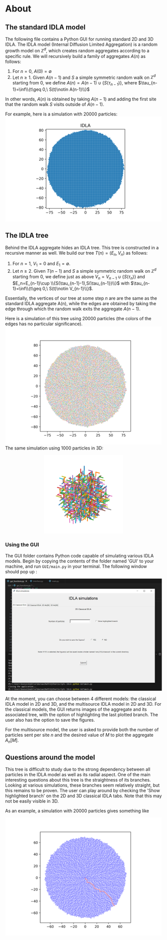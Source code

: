 # About
## The standard IDLA model
The following file contains a Python GUI for running standard 2D and 3D IDLA. The IDLA model (Internal Diffusion Limited Aggregation) is a random growth model on $\mathbb{Z}^d$, which creates 
random aggregates according to a specific rule.
We will recursively build a family of aggregates $A(n)$ as follows:
1. For $n=0,\ A(0)=\emptyset$
2. Let $n\geq 1$. Given $A(n-1)$ and $S$ a simple symmetric random walk on $\mathbb{Z}^d$ starting from $0$, we define
			$A(n)=A(n-1)\cup \{S(\tau_{n-1})\}$, where $\tau_{n-1}=\inf\\{t\geq 0,\ S(t)\notin A(n-1)\\}$

In other words, $A(n)$ is obtained by taking $A(n-1)$ and adding the first site that the random walk $S$ visits outside of $A(n-1)$.

For example, here is a simulation with 20000 particles:
![My Image](data/github_readme/IDLA_20000.png)

## The IDLA tree

Behind the IDLA aggregate hides an IDLA tree. This tree is constructed in a recursive manner as well. We build our tree $T(n)=(E_n, V_n)$ as follows:
1. For $n=1,\ V_1=0$ and $E_1=\emptyset$.
2. Let $n\geq 2$. Given $T(n-1)$ and $S$ a simple symmetric random walk on $\mathbb{Z}^d$ starting from $0$, we define just as above $V_n=V_{n-1}\cup \{S(\tau_n)\}$ and
$E_n=E_{n-1}\cup \\{S(\tau_{n-1}-1),S(\tau_{n-1})\\}$ with $\tau_{n-1}=\inf\\{t\geq 0,\ S(t)\notin V_{n-1}\\}$.

Essentially, the vertices of our tree at some step $n$ are are the same as the standard IDLA aggregate A(n), while the edges are obtained by taking the edge through which the random walk exits the aggregate $A(n-1)$.

Here is a simulation of this tree using 20000 particles (the colors of the edges has no particular significance).
![My Image](data/github_readme/IDLA_tree_20000.png)
The same simulation using 1000 particles in 3D:
<p align="center">
	<img src=data/github_readme/IDLA_tree_3D_1.png width=50% height=50%>
</p>

### Using the GUI
The GUI folder contains Python code capable of simulating various IDLA models. Begin by copying the contents of the folder named 'GUI' to your machine, and run ```GUI/main.py``` in your terminal.
The following window should pop up :

![My Image](data/github_readme/gui_capture.PNG)

At the moment, you can choose between 4 different models: the classical IDLA model in 2D and 3D, and the multisource IDLA model in 2D and 3D.
For the classical models, the GUI returns images of the aggregate and its associated tree, with the option of highlighting the last plotted branch. 
The user also has the option to save the figures.

For the multisource model, the user is asked to provide both the number of particles sent per site $n$ and the desired value of $M$ to plot the aggregate $A_n[M]$.


<!-- In order to simulate the IDLA tree in dimension 2, run the code and enter the following into the console. Remember to specify how many particles you wish to send as the main argument of `idla()`.

```python
A=idla(%number of particles to send%)[1] #store edges into variable A
for i in range(len(A)):
    xline=[A[i][0][0],A[i][1][0]] 
    yline=[A[i][0][1],A[i][1][1]]
    plt.plot(xline,yline,linewidth=2) #play with linewidth to get prettier graphics
    plt.axis('square')
plt.show()
```

Similarly for dimension 3:

```python
A=idla3(%number of particles to send%)[1] #store edges into variable A
ax=plt.axes(projection="3d")
ax.set_box_aspect([1,1,1])
for i in range(len(A)):
    xline=[A[i][0][0],A[i][1][0]]
    yline=[A[i][0][1],A[i][1][1]]
    zline=[A[i][0][2],A[i][1][2]]
    ax.plot(xline,yline,zline,linewidth=2) #play with linewidth to get prettier graphics
plt.axis('off')
plt.show()
``` -->
## Questions around the model

This tree is difficult to study due to the strong dependency between all particles in the IDLA model as well as its radial aspect. One of the main interesting questions about this tree is the straightness of its branches. 
Looking at various simulations, these branches seem relatively straight, but this remains to be proven. 
The user can play around by checking the 'Show highlighted branch' on the 2D and 3D classical IDLA tabs. Note that this may not be easily visible in 3D.

<!-- This is available in the 2-dimensional setting as well as the 3-dimensional setting, and can be obtained by running the following functions in the console:
```python
branchplot(n)
branchplot3d(n)
```
In both functions, $n$ is the number of particles sent from the origin. -->

As an example, a simulation with 20000 particles gives something like

![My Image](data/github_readme/branchtest6.png)
